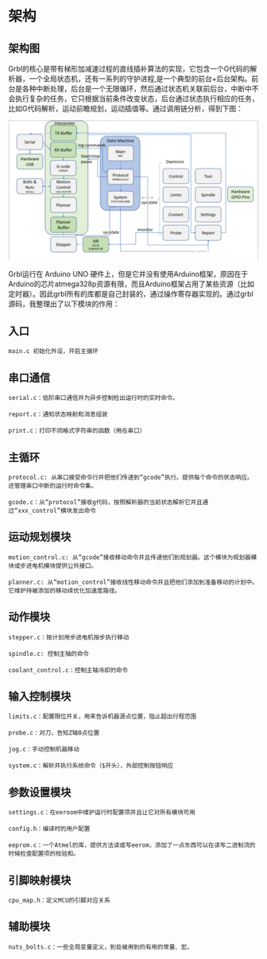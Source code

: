 # 架构

## 架构图
Grbl的核心是带有梯形加减速过程的直线插补算法的实现，它包含一个G代码的解析器，一个全局状态机，还有一系列的守护进程,是一个典型的前台+后台架构。前台是各种中断处理，后台是一个无限循环，然后通过状态机关联前后台，中断中不会执行复杂的任务，它只根据当前条件改变状态，后台通过状态执行相应的任务，比如G代码解析，运动前瞻规划，运动插值等。通过调用链分析，得到下图：   

![grbl architecture](./images/grbl-architecture.png)  

Grbl运行在 Arduino UNO 硬件上，但是它并没有使用Arduino框架，原因在于Arduino的芯片atmega328p资源有限，而且Arduino框架占用了某些资源（比如定时器）。因此grbl所有的库都是自己封装的，通过操作寄存器实现的。通过grbl源码，我整理出了以下模块的作用：   

## 入口 

    main.c 初始化外设，开启主循环

## 串口通信

    serial.c：低阶串口通信并为异步控制检出运行时的实时命令。

    report.c：通知状态映射和消息组装

    print.c：打印不同格式字符串的函数（用在串口）

## 主循环

    protocol.c: 从串口接受命令行并把他们传递到“gcode”执行。提供每个命令的状态响应。还管理串口中断的运行时命令集。

    gcode.c：从“protocol”接收g代码，按照解析器的当前状态解析它并且通过“xxx_control”模块发出命令

## 运动规划模块

    motion_control.c: 从“gcode”接收移动命令并且传递他们到规划器。这个模块为规划器模块或步进电机模块提供公共接口。

    planner.c: 从“motion_control”接收线性移动命令并且把他们添加到准备移动的计划中。它维护持被添加的移动续优化加速度路径。

## 动作模块

    stepper.c：按计划用步进电机按步执行移动

    spindle.c: 控制主轴的命令

    coolant_control.c：控制主轴冷却的命令

## 输入控制模块

    limits.c：配置限位开关，用来告诉机器源点位置，阻止超出行程范围

    probe.c：对刀，告知Z轴0点位置

    jog.c：手动控制机器移动

    system.c：解析并执行系统命令（$开头），外部控制按钮响应

## 参数设置模块

    settings.c：在eeroom中维护运行时配置项并且让它对所有模块可用

    config.h：编译时的用户配置

    eeprom.c：一个Atmel的库，提供方法读或写eerom，添加了一点东西可以在读写二进制流的时候检查配置项的校验和。

## 引脚映射模块

    cpu_map.h：定义MCU的引脚对应关系

## 辅助模块

    nuts_bolts.c：一些全局变量定义，到处被用到的有用的常量、宏。 
